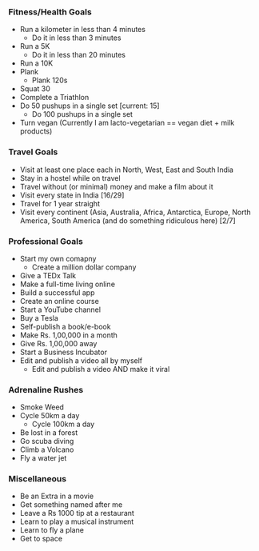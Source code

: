 ### Fitness/Health Goals
- Run a kilometer in less than 4 minutes
    - Do it in less than 3 minutes 
- Run a 5K
    - Do it in less than 20 minutes 
- Run a 10K 
- Plank
  - Plank 120s 
- Squat 30
- Complete a Triathlon 
- Do 50 pushups in a single set [current: 15]
  - Do 100 pushups in a single set 
- Turn vegan (Currently I am lacto-vegetarian == vegan diet + milk products)

### Travel Goals
- Visit at least one place each in North, West, East and South India
- Stay in a hostel while on travel
- Travel without (or minimal) money and make a film about it 
- Visit every state in India [16/29] 
- Travel for 1 year straight 
- Visit every continent (Asia, Australia, Africa, Antarctica, Europe, North America, South America (and do something ridiculous here) [2/7]

### Professional Goals
- Start my own comapny 
    - Create a million dollar company 
- Give a TEDx Talk 
- Make a full-time living online 
- Build a successful app 
- Create an online course 
- Start a YouTube channel 
- Buy a Tesla 
- Self-publish a book/e-book 
- Make Rs. 1,00,000 in a month 
- Give Rs. 1,00,000 away 
- Start a Business Incubator 
- Edit and publish a video all by myself
    - Edit and publish a video AND make it viral 

### Adrenaline Rushes
- Smoke Weed
- Cycle 50km a day
    - Cycle 100km a day
- Be lost in a forest
- Go scuba diving 
- Climb a Volcano 
- Fly a water jet 

### Miscellaneous
- Be an Extra in a movie 
- Get something named after me 
- Leave a Rs 1000 tip at a restaurant 
- Learn to play a musical instrument 
- Learn to fly a plane 
- Get to space
